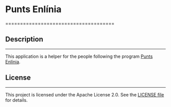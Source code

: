 # Punts Enlínia
=====================================

## Description
---------------

This application is a helper for the people following the program [Punts Enlínia](https://www.puntsenlinia.com/).

## License
-------

This project is licensed under the Apache License 2.0. See the [LICENSE file](LICENSE) for details.
